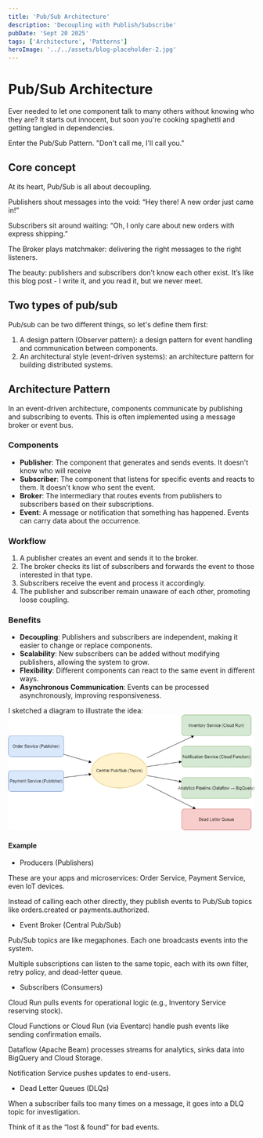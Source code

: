 ```yaml
---
title: 'Pub/Sub Architecture'
description: 'Decoupling with Publish/Subscribe'
pubDate: 'Sept 20 2025'
tags: ['Architecture', 'Patterns']
heroImage: '../../assets/blog-placeholder-2.jpg'
---
```

# Pub/Sub Architecture

Ever needed to let one component talk to many others without knowing who they are? 
It starts out innocent, but soon you're cooking spaghetti and getting tangled in dependencies.

Enter the Pub/Sub Pattern. "Don't call me, I'll call you."

## Core concept
At its heart, Pub/Sub is all about decoupling.

Publishers shout messages into the void: “Hey there! A new order just came in!”

Subscribers sit around waiting: “Oh, I only care about new orders with express shipping.”

The Broker plays matchmaker: delivering the right messages to the right listeners.

The beauty: publishers and subscribers don’t know each other exist. It’s like this blog post - I write it, and you read it, but we never meet.

## Two types of pub/sub
Pub/sub can be two different things, so let's define them first:
1. A design pattern (Observer pattern): a design pattern for event handling and communication between components.
2. An architectural style (event-driven systems): an architecture pattern for building distributed systems.

## Architecture Pattern
In an event-driven architecture, components communicate by publishing and subscribing to events. This is often implemented using a message broker or event bus.
### Components
- **Publisher**: The component that generates and sends events. It doesn't know who will receive
- **Subscriber**: The component that listens for specific events and reacts to them. It doesn't know who sent the event.
- **Broker**: The intermediary that routes events from publishers to subscribers based on their subscriptions.
- **Event**: A message or notification that something has happened. Events can carry data about the occurrence.

### Workflow
1. A publisher creates an event and sends it to the broker.
2. The broker checks its list of subscribers and forwards the event to those interested in that type.
3. Subscribers receive the event and process it accordingly.
4. The publisher and subscriber remain unaware of each other, promoting loose coupling.

### Benefits
- **Decoupling**: Publishers and subscribers are independent, making it easier to change or replace components.
- **Scalability**: New subscribers can be added without modifying publishers, allowing the system to grow.
- **Flexibility**: Different components can react to the same event in different ways.
- **Asynchronous Communication**: Events can be processed asynchronously, improving responsiveness.

I sketched a diagram to illustrate the idea:
<img src="../../assets/pubsub-architecture.png" alt="Pub/Sub Architecture Diagram">

#### Example
- Producers (Publishers)

These are your apps and microservices: Order Service, Payment Service, even IoT devices.

Instead of calling each other directly, they publish events to Pub/Sub topics like orders.created or payments.authorized.

- Event Broker (Central Pub/Sub)

Pub/Sub topics are like megaphones. Each one broadcasts events into the system.

Multiple subscriptions can listen to the same topic, each with its own filter, retry policy, and dead-letter queue.

- Subscribers (Consumers)

Cloud Run pulls events for operational logic (e.g., Inventory Service reserving stock).

Cloud Functions or Cloud Run (via Eventarc) handle push events like sending confirmation emails.

Dataflow (Apache Beam) processes streams for analytics, sinks data into BigQuery and Cloud Storage.

Notification Service pushes updates to end-users.

- Dead Letter Queues (DLQs)

When a subscriber fails too many times on a message, it goes into a DLQ topic for investigation.

Think of it as the “lost & found” for bad events.